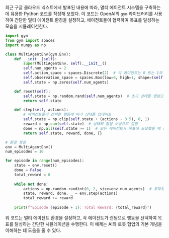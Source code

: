 최근 구글 클라우드 넥스트에서 발표된 내용에 따라, 멀티 에이전트 시스템을 구축하는 데 유용한 Python 코드를 작성해 보았다. 이 코드는 OpenAI의 `gym` 라이브러리를 사용하여 간단한 멀티 에이전트 환경을 설정하고, 에이전트들이 협력하여 목표를 달성하는 모습을 시뮬레이션한다.

```python
import gym
from gym import spaces
import numpy as np

class MultiAgentEnv(gym.Env):
    def __init__(self):
        super(MultiAgentEnv, self).__init__()
        self.num_agents = 2
        self.action_space = spaces.Discrete(2)  # 각 에이전트는 0 또는 1의 행동을 선택
        self.observation_space = spaces.Box(low=0, high=1, shape=(self.num_agents,), dtype=np.float32)
        self.state = np.zeros(self.num_agents)

    def reset(self):
        self.state = np.random.rand(self.num_agents)  # 초기 상태를 랜덤으로 설정
        return self.state

    def step(self, actions):
        # 에이전트들이 선택한 행동에 따라 상태를 업데이트
        self.state = np.clip(self.state + (actions - 0.5), 0, 1)
        reward = np.sum(self.state)  # 상태의 합을 보상으로 설정
        done = np.all(self.state >= 1)  # 모든 에이전트가 목표에 도달했을 때 종료
        return self.state, reward, done, {}

# 환경 생성
env = MultiAgentEnv()
num_episodes = 10

for episode in range(num_episodes):
    state = env.reset()
    done = False
    total_reward = 0
    
    while not done:
        actions = np.random.randint(0, 2, size=env.num_agents)  # 무작위 행동 선택
        state, reward, done, _ = env.step(actions)
        total_reward += reward
        
    print(f"Episode {episode + 1}: Total Reward: {total_reward}")
```

위 코드는 멀티 에이전트 환경을 설정하고, 각 에이전트가 랜덤으로 행동을 선택하여 목표를 달성하는 간단한 시뮬레이션을 수행한다. 이 예제는 AI와 로봇 협업의 기본 개념을 이해하는 데 도움을 줄 수 있다.